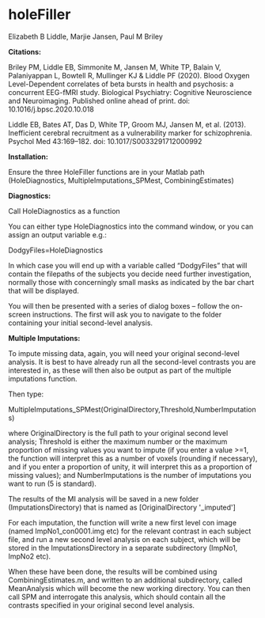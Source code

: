 # holeFiller

Elizabeth B Liddle, Marjie Jansen, Paul M Briley

**Citations:**
  
Briley PM, Liddle EB, Simmonite M, Jansen M, White TP, Balain V, Palaniyappan L, Bowtell R, Mullinger KJ & Liddle PF (2020). Blood Oxygen Level-Dependent correlates of beta bursts in health and psychosis: a concurrent EEG-fMRI study. Biological Psychiatry: Cognitive Neuroscience and Neuroimaging. Published online ahead of print. doi: 10.1016/j.bpsc.2020.10.018  
  
Liddle EB, Bates AT, Das D, White TP, Groom MJ, Jansen M, et al. (2013). Inefficient cerebral recruitment as a vulnerability marker for schizophrenia. Psychol Med 43:169–182. doi: 10.1017/S0033291712000992  
  
**Installation:**

Ensure the three HoleFiller functions are in your Matlab path (HoleDiagnostics, MultipleImputations_SPMest, CombiningEstimates)

**Diagnostics:**

Call HoleDiagnostics as a function

You can either type HoleDiagnostics into the command window, or you can assign an output variable e.g.:

DodgyFiles=HoleDiagnostics

In which case you will end up with a variable called “DodgyFiles” that will contain the filepaths of the subjects you decide need further investigation, normally those with concerningly small masks as indicated by the bar chart that will be displayed.

You will then be presented with a series of dialog boxes – follow the on-screen instructions.  The first will ask you to navigate to the folder containing your initial second-level analysis.


**Multiple Imputations:**

To impute missing data, again, you will need your original second-level analysis. It is best to have already run all the second-level contrasts you are interested in, as these will then also be output as part of the multiple imputations function.

Then type:

MultipleImputations_SPMest(OriginalDirectory,Threshold,NumberImputations)

where OriginalDirectory is the full path to your original second level analysis; Threshold is either the maximum number or the maximum proportion of missing values you want to impute (if you enter a value >=1, the function will interpret this as a number of voxels (rounding if necessary), and if you enter a proportion of unity, it will interpret this as a proportion of missing values); and NumberImputations is the number of imputations you want to run (5 is standard).

The results of the MI analysis will be saved in a new folder (ImputationsDirectory) that is named as [OriginalDirectory '_imputed']

For each imputation, the function will write a new first level con image (named ImpNo1_con0001.img etc) for the relevant contrast in each subject file, and run a new second level analysis on each subject, which will be stored in the ImputationsDirectory in a separate subdirectory (ImpNo1, ImpNo2 etc). 

When these have been done, the results will be combined using CombiningEstimates.m, and written to an additional subdirectory, called MeanAnalysis which will become the new working directory. You can then call SPM and interrogate this analysis, which should contain all the contrasts specified in your original second level analysis.
